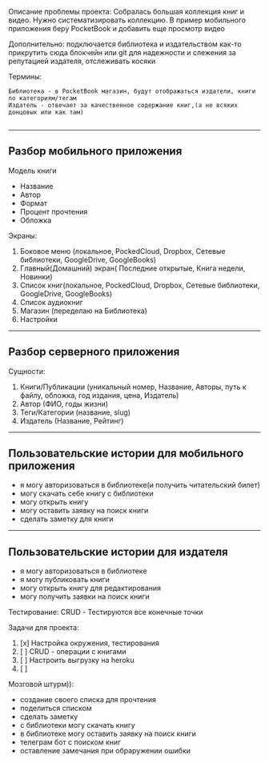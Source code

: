 Описание проблемы проекта:
Собралась большая коллекция книг и видео. Нужно систематизировать коллекцию.
В пример мобильного приложения беру PocketBook и добавить еще просмотр видео

Дополнительно:
подключается библиотека и издательством
как-то прикрутить сюда блокчейн или git для надежности и слежения за репутацией издателя, отслеживать косяки


Термины:
```
Библиотека - в PocketBook магазин, будут отображаться издатели, книги по категориям/тегам
Издатель - отвечает за качественное содержание книг,(а не всяких донцовых или как там)


```

___________________________________________________
Разбор мобильного приложения
----------------------------

Модель книги

- Название
- Автор
- Формат
- Процент прочтения
- Обложка

Экраны:

1. Боковое меню (локальное, PockedCloud, Dropbox, Сетевые библиотеки, GoogleDrive, GoogleBooks)
2. Главный(Домашний) экран( Последние открытые, Книга недели, Новинки)
3. Список книг(локальное, PockedCloud, Dropbox, Сетевые библиотеки, GoogleDrive, GoogleBooks)
4. Список аудиокниг
5. Магазин (переделаю на Библиотека)
6. Настройки


___________________________________________________
Разбор серверного приложения
----------------------------
Сущности:
1. Книги/Публикации (уникальный номер, Название, Авторы, путь к файлу, обложка, год издания, цена,  Издатель)
2. Автор (ФИО, годы жизни)
3. Теги/Категории (название, slug)
4. Издатель (Название, Рейтинг)



___________________________________________________
Пользовательские истории для мобильного приложения
----------------------------
- я могу авторизоваться в библиотеке(и получить читательский билет)
- могу скачать себе книгу с библиотеки
- могу открыть книгу 
- могу оставить заявку на поиск книги
- сделать заметку для книги


___________________________________________________
Пользовательские истории для издателя
----------------------------
- я могу авторизоваться в библиотеке
- я могу публиковать книги
- могу открыть книгу для редактирования
- могу получить заявки на поиск книги





Тестирование:
CRUD - Тестируются все конечные точки


Задачи для проекта:

1. [x] Настройка окружения, тестирования
2. [ ] CRUD - операции с книгами
3. [ ] Настроить выгрузку на heroku
4. [ ] 




Мозговой штурм)):
- создание своего списка для прочтения
- поделиться списком
- сделать заметку
- с библиотеки могу скачать книгу
- в библиотеке могу оставить заявку на поиск книги
- телеграм бот с поиском книг
- оставление замечания при обраружении ошибки
